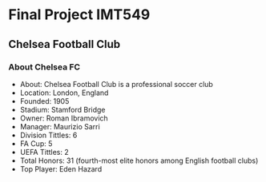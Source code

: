 # Final Project IMT549

## Chelsea Football Club

### About Chelsea FC

- About: Chelsea Football Club is a professional soccer club
- Location: London, England
- Founded: 1905
- Stadium: Stamford Bridge
- Owner: Roman Ibramovich
- Manager: Maurizio Sarri
- Division Tittles: 6
- FA Cup: 5
- UEFA Tittles: 2
- Total Honors: 31 (fourth-most elite honors among English football clubs)
- Top Player: Eden Hazard